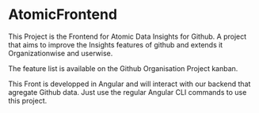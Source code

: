 # AtomicFrontend
This Project is the Frontend for Atomic Data Insights for Github.
A project that aims to improve the Insights features of github and extends it Organizationwise and userwise.

The feature list is available on the Github Organisation Project kanban.

This Front is developped in Angular and will interact with our backend that agregate Github data.
Just use the regular Angular CLI commands to use this project.
